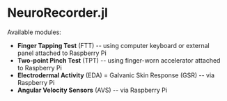 # NeuroRecorder.jl

Available modules:

- **Finger Tapping Test** (FTT) -- using computer keyboard or external panel attached to Raspberry Pi
- **Two-point Pinch Test** (TPT) -- using finger-worn accelerator attached to Raspberry Pi
- **Electrodermal Activity** (EDA) = Galvanic Skin Response (GSR) -- via Raspberry Pi
- **Angular Velocity Sensors** (AVS) -- via Raspberry Pi